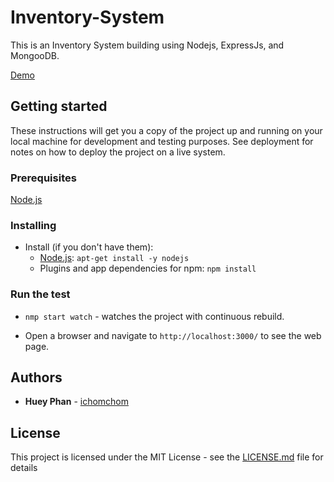 # Inventory-System
This is an Inventory System building using Nodejs, ExpressJs, and MongooDB.

[Demo](https://arcane-ravine-32785.herokuapp.com/catalog)
## Getting started
These instructions will get you a copy of the project up and running on your local machine for development and testing purposes. See deployment for notes on how to deploy the project on a live system.
### Prerequisites
[Node.js](http://nodejs.org)
### Installing
* Install (if you don't have them):
    * [Node.js](http://nodejs.org): ```apt-get install -y nodejs```
    * Plugins and app dependencies for npm: `npm install`

### Run the test
* ```nmp start watch``` - watches the project with continuous rebuild.

* Open a browser and navigate to ```http://localhost:3000/``` to see the web page.

## Authors

* **Huey Phan** - [ichomchom](https://github.com/ichomchom)


## License

This project is licensed under the MIT License - see the [LICENSE.md](LICENSE.md) file for details
